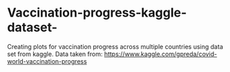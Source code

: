 # Vaccination-progress-kaggle-dataset-
Creating plots for vaccination progress across multiple countries using data set from kaggle.
Data taken from: https://www.kaggle.com/gpreda/covid-world-vaccination-progress
